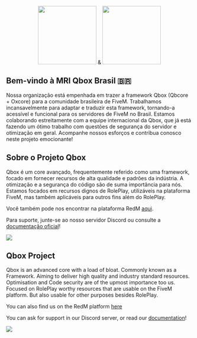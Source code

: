 <p align="center">
  <img width="158" height="158" src="https://github.com/Qbox-project/.github/assets/22198949/bfc4ad22-d1ad-4b4f-8c61-a01d45d22969"> & <img width="158" height="158" src="https://media.discordapp.net/attachments/1227489601925550150/1227656228579180554/Brasil__96_x_96_px___1080_x_1080_px_-removebg.png?ex=662932f5&is=6616bdf5&hm=0c1e0e6fec83139a3e7251541ebe5d4cb44293951c0d6f8e4a6ec6c55683e9d0">
</p>

## Bem-vindo à MRI Qbox Brasil 🇧🇷
Nossa organização está empenhada em trazer a framework Qbox (Qbcore + Oxcore) para a comunidade brasileira de FiveM. Trabalhamos incansavelmente para adaptar e traduzir esta framework, tornando-a acessível e funcional para os servidores de FiveM no Brasil. Estamos colaborando estreitamente com a equipe internacional da Qbox, que já está fazendo um ótimo trabalho com questões de segurança do servidor e otimização em geral. Acompanhe nossos esforços e contribua conosco neste projeto emocionante!

## Sobre o Projeto Qbox
Qbox é um core avançado, frequentemente referido como uma framework, focado em fornecer recursos de alta qualidade e padrões da indústria. A otimização e a segurança do código são de suma importância para nós. Estamos focados em recursos dignos de RolePlay, utilizáveis na plataforma FiveM, mas também aplicáveis para outros fins além do RolePlay.

Você também pode nos encontrar na plataforma RedM [aqui](https://github.com/QRCore-RedM-Re).

Para suporte, junte-se ao nosso servidor Discord ou consulte a [documentação oficial](http://qbox-project.github.io)!

<a href="https://discord.gg/Z6Whda5hHA"><img src="https://discordapp.com/api/guilds/1012753553418354748/widget.png?style=banner4"></a>

## Qbox Project
Qbox is an advanced core with a load of bloat. Commonly known as a Framework. Aiming to deliver high quality and industry standard resources. Optimisation and Code security are of the upmost importance too us. Focused on RolePlay worthy resources that are usable on the FiveM platform. But also usable for other purposes besides RolePlay.

You can also find us on the RedM platform [here](https://github.com/QRCore-RedM-Re)

You can ask for support in our Discord server, or read our [documentation](http://qbox-project.github.io)!

<a href="https://discord.gg/Z6Whda5hHA"><img src="https://discordapp.com/api/guilds/1012753553418354748/widget.png?style=banner4"></a>
